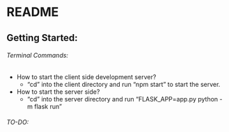 # README
## Getting Started:
###### Terminal Commands:
* How to start the client side development server?
    * “cd” into the client directory and run “npm start” to start the server.
* How to start the server side?
    * “cd” into the server directory and run “FLASK_APP=app.py python -m flask run”
###### TO-DO: